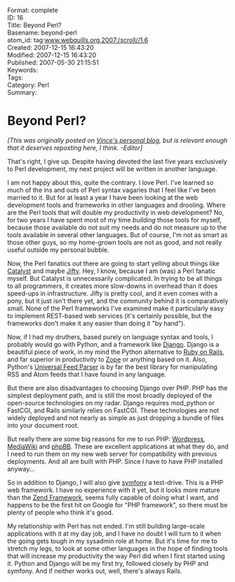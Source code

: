 Format: complete  
ID: 16  
Title: Beyond Perl?  
Basename: beyond-perl  
atom_id: tag:www.webquills.org,2007:/scroll//1.6  
Created: 2007-12-15 16:43:20  
Modified: 2007-12-15 16:43:20  
Published: 2007-05-30 21:15:51  
Keywords:   
Tags:   
Category: Perl  
Summary:   

# Beyond Perl?
<em>[This was originally posted on <a href="http://whatvincedid.blogspot.com">Vince's personal blog</a>, but is relevant enough that it deserves reposting here, I think. -Editor]</em>

That's right, I give up. Despite having devoted the last five years exclusively to Perl development, my next project will be written in another language.

I am not happy about this, quite the contrary. I love Perl. I've learned so much of the ins and outs of Perl syntax vagaries that I feel like I've been married to it. But for at least a year I have been looking at the web development tools and frameworks in other languages and drooling. Where are the Perl tools that will double my productivity in web development? No, for two years I have spent most of my time <em>building</em> those tools for myself, because those available do not suit my needs and do not measure up to the tools available in several other languages. But of course, I'm not as smart as those other guys, so my home-grown tools are not as good, and not really useful outside my personal bubble.

Now, the Perl fanatics out there are going to start yelling about things like <a href="http://www.catalystframework.org/">Catalyst</a> and maybe <a href="http://jifty.org/view/HomePage">Jifty</a>. Hey, I know, because I am (was) a Perl fanatic myself. But Catalyst is unnecessarily complicated. In trying to be all things to all programmers, it creates more slow-downs in overhead than it does speed-ups in infrastructure. Jifty is pretty cool, and it even comes with a pony, but it just isn't there yet, and the community behind it is comparatively small. None of the Perl frameworks I've examined make it particularly easy to implement REST-based web services (it's certainly possible, but the frameworks don't make it any easier than doing it "by hand").

Now, if I had my druthers, based purely on language syntax and tools, I probably would go with Python, and a framework like <a href="http://www.djangoproject.com/">Django</a>. Django is a beautiful piece of work, in my mind the Python alternative to <a href="http://www.rubyonrails.org/">Ruby on Rails</a>, and far superior in productivity to <a href="http://zope.org/">Zope</a> or anything based on it. Also, Python's <a href="http://www.feedparser.org/">Universal Feed Parser</a> is by far the best library for manipulating RSS and Atom feeds that I have found in any language.

But there are also disadvantages to choosing Django over PHP. PHP has the simplest deployment path, and is still the most broadly deployed of the open-source technologies on my radar. Django requires mod_python or FastCGI, and Rails similarly relies on FastCGI. These technologies are not widely deployed and not nearly as simple as just dropping a bundle of files into your document root.

But really there are some big reasons for me to run PHP: <a href="http://www.wordpress.org" title="Wordpress">Wordpress</a>, <a href="http://www.mediawiki.org/wiki/MediaWiki">MediaWiki</a> and <a href="http://www.phpbb.com/">phpBB</a>. These are excellent applications at what they do, and I need to run them on my new web server for compatibility with previous deployments. And all are built with PHP. Since I have to have PHP installed anyway...

So in addition to Django, I will also give <a href="http://www.symfony-project.com/">symfony</a> a test-drive. This is a PHP web framework. I have no experience with it yet, but it looks more mature than the <a href="http://framework.zend.com">Zend Framework</a>, seems fully capable of doing what I want, and happens to be the first hit on Google for "PHP framework", so there must be plenty of people who think it's good.

My relationship with Perl has not ended. I'm still building large-scale applications with it at my day job, and I have no doubt I will turn to it when the going gets tough in my sysadmin role at home. But it's time for me to stretch my legs, to look at some other languages in the hope of finding tools that will increase my productivity the way Perl did when I first started using it. Python and Django will be my first try, followed closely by PHP and symfony. And if neither works out, well, there's always Rails.



